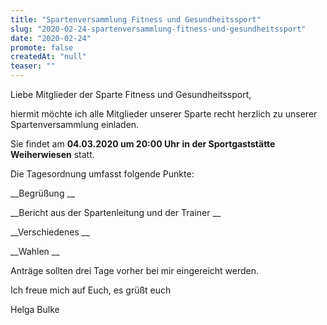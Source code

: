 ```yaml
---
title: "Spartenversammlung Fitness und Gesundheitssport"
slug: "2020-02-24-spartenversammlung-fitness-und-gesundheitssport"
date: "2020-02-24"
promote: false
createdAt: "null"
teaser: ""
---
```

Liebe Mitglieder der Sparte Fitness und Gesundheitssport,


hiermit möchte ich alle Mitglieder unserer Sparte recht herzlich zu unserer Spartenversammlung einladen.


Sie findet am **04.03.2020 um 20:00 Uhr** **in der Sportgaststätte Weiherwiesen** statt.


Die Tagesordnung umfasst folgende Punkte:


 __Begrüßung __


 __Bericht aus der Spartenleitung und der Trainer __


 __Verschiedenes __


 __Wahlen __


Anträge sollten drei Tage vorher bei mir eingereicht werden.


Ich freue mich auf Euch, es grüßt euch


Helga Bulke
